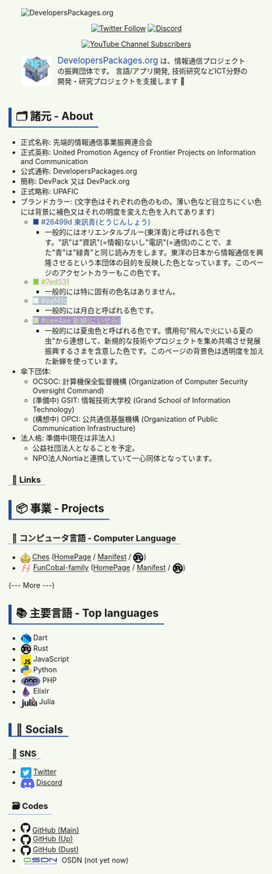 # <img src="https://raw.githubusercontent.com/DevelopersPackages-org/assets/master/images/logos/self/DeveloperPackages.svg" height="50" style="margin-right:0.05em;vertical-align: middle;"/> DevelopersPackages.org

<style>
  :root{
    background-color: #cee4ae32;
  }
  h1, h2, h3{
    border-color: #26499d !important;
    display:table;
    padding-left: 0.4em;
    padding-right: 0.5em;
  }
  h1, h2{
    border-left-style: solid;
    border-left-width: 0.3em;
  }
  h1{
    border-bottom-style: double !important;
    border-bottom-width: 0.2em !important;
    display: none;
  }
  h2, h3{
    border-bottom-width: 0.1em !important;
  }
  h2{
    border-bottom-style: solid !important;
  }
  h3{
    border-bottom-style: dotted !important;
  }
  img.Icon{
    height: 1.5em;
    vertical-align: middle;
  }
</style>
<div style="margin: 0 auto;width: 90%">

![DevelopersPackages.org](https://pbs.twimg.com/profile_banners/1350743523067236353/1610878857/1500x500)

<div align="center">

<a href="https://twitter.com/DevPackOfficial" target="_blank" rel="noopener noreferrer">![Twitter Follow](https://img.shields.io/twitter/follow/DevPackOfficial?logo=Twitter&logoColor=%2326499d&style=social)</a>
<a href="https://discord.com/invite/vK3ukmuwMU" target="_blank" rel="noopener noreferrer">![Discord](https://img.shields.io/discord/787845136054878220?label=DevelopersPackages.org&logo=Discord&logoColor=%2326499d&style=social)</a>

<a href="https://www.youtube.com/channel/UCdwkXQ-campQShcLq0q4EnA" target="_blank" rel="noopener noreferrer">![YouTube Channel Subscribers](https://img.shields.io/youtube/channel/subscribers/UCdwkXQ-campQShcLq0q4EnA?label=Subscribers%20%40DevPack%20Official&logoColor=%2326499d&style=social)</a>

</div>

<img src="https://raw.githubusercontent.com/DevelopersPackages-org/assets/master/images/logos/self/DeveloperPackages.svg" height="60" style="float: left; margin-right:0.8em; margin-bottom: 0.8em;"/> <span style="font-size: 1.2em; color: #26499d">DevelopersPackages.org</span> は、情報通信プロジェクトの振興団体です。
言語/アプリ開発, 技術研究などICT分野の開発・研究プロジェクトを支援します 🤝
<div style="clear: both"></div>

</div>

## 🗂️ 諸元 - About

- 正式名称: 先端的情報通信事業振興連合会
- 正式英称: United Promotion Agency of Frontier Projects on Information and Communication
- 公式通称: DevelopersPackages.org
- 簡称: DevPack 又は DevPack.org
- 正式略称: UPAFIC
- ブランドカラー: (文字色はそれぞれの色のもの。薄い色など目立ちにくい色には背景に補色又はそれの明度を変えた色を入れてあります)
  - <font color="#26499d">■ #26499d 東訊青(とうじんしょう) </font>
    - 一般的にはオリエンタルブルー(東洋青)と呼ばれる色です。"訊"は"資訊"(=情報)ないし"電訊"(=通信)のことで、また"青"は"緑青"と同じ読み方をします。東洋の日本から情報通信を興隆させるという本団体の目的を反映した色となっています。このページのアクセントカラーもこの色です。
  - <font color="#7ed531" style="background-color: #ffe7ff">■ #7ed531</font>
    - 一般的には特に固有の色名はありません。
  - <font color="#eaf4fc" style="background-color: #b6c0c8">■ #eaf4fc</font>
    - 一般的には月白と呼ばれる色です。
  - <font color="#cee4ae" style="background-color: #aa94ca">■ #cee4ae 新蝉(にいせみ)</font>
    - 一般的には夏虫色と呼ばれる色です。慣用句"飛んで火にいる夏の虫"から連想して、新規的な技術やプロジェクトを集め共鳴させ発展振興するさまを含意した色です。このページの背景色は透明度を加えた新蝉を使っています。
- 傘下団体:
  - OCSOC: 計算機保全監督機構 (Organization of Computer Security Oversight Command)
  - (準備中) GSIT: 情報技術大学校 (Grand School of Information Technology)
  - (構想中) OPCI: 公共通信基盤機構 (Organization of  Public Communication Infrastructure)
- 法人格: 準備中(現在は非法人)
  - 公益社団法人となることを予定。
  - NPO法人Nortiaと連携していて一心同体となっています。

### 🔗 Links


## 📦️ 事業 - Projects

### 📜 コンピュータ言語 - Computer Language

- <img src="https://raw.githubusercontent.com/DevelopersPackages-org/assets/master/images/logos/self/Ches.svg" class="Icon" /> [Ches](https://github.com/Cheslang) ([HomePage](ches.dev-pack.org) / [Manifest](github:DevPack_Manager_Utils/ProjectData/viewer.html?src=assets/mf/ches) / <img src="https://raw.githubusercontent.com/DevelopersPackages-org/assets/master/images/logos/lang/logo.Rust.svg" class="Icon" />)
- <img src="https://raw.githubusercontent.com/DevelopersPackages-org/assets/master/images/logos/self/HPS.FC.svg" class="Icon" /> [FunCobal-family](https://github.com/FunCobal-family) ([HomePage](fun.dev-pack.org) / [Manifest](github:DevPack_Manager_Utils/ProjectData/viewer.html?src=assets/mf/fc) / <img src="https://raw.githubusercontent.com/DevelopersPackages-org/assets/master/images/logos/lang/logo.Rust.svg" class="Icon" />)

(--- More ---)

## 📚 主要言語 - Top languages

- <img src="https://raw.githubusercontent.com/DevelopersPackages-org/assets/master/images/logos/lang/logo.Dart.new.svg" class="Icon" /> Dart
- <img src="https://raw.githubusercontent.com/DevelopersPackages-org/assets/master/images/logos/lang/logo.Rust.svg" class="Icon" /> Rust
- <img src="https://raw.githubusercontent.com/DevelopersPackages-org/assets/master/images/logos/lang/logo.JavaScript.svg" class="Icon" /> JavaScript
- <img src="https://raw.githubusercontent.com/DevelopersPackages-org/assets/master/images/logos/lang/logo.Python.svg" class="Icon" /> Python
- <img src="https://raw.githubusercontent.com/DevelopersPackages-org/assets/master/images/logos/lang/logo.PHP.svg" class="Icon" /> PHP
- <img src="https://raw.githubusercontent.com/DevelopersPackages-org/assets/master/images/logos/lang/logo.Elixir.svg" class="Icon" /> Elixir
- <img src="https://raw.githubusercontent.com/DevelopersPackages-org/assets/master/images/logos/lang/logo.Julia.svg" class="Icon" /> Julia

## 💭 Socials

### 💬 SNS

- <img src="https://raw.githubusercontent.com/DevelopersPackages-org/assets/master/images/icons/logo.Twitter.svg" class="Icon" /> [Twitter](https://twitter.com/DevPackOfficial)
- <img src="https://raw.githubusercontent.com/DevelopersPackages-org/assets/master/images/icons/logo.Discord.svg" class="Icon" /> [Discord](https://discord.gg/vK3ukmuwMU)

### 🗃️ Codes

- <img src="https://raw.githubusercontent.com/DevelopersPackages-org/assets/master/images/icons/logo.GitHub.svg" height="20" /> [GitHub (Main)](https://github.com/DevelopersPackages-org)
- <img src="https://raw.githubusercontent.com/DevelopersPackages-org/assets/master/images/icons/logo.GitHub.svg" class="Icon" /> [GitHub (Up)](https://github.com/DevPackUP)
- <img src="https://raw.githubusercontent.com/DevelopersPackages-org/assets/master/images/icons/logo.GitHub.svg" class="Icon" /> [GitHub (Dust)](https://github.com/DevPack-Dustbox)
- <img src="https://raw.githubusercontent.com/DevelopersPackages-org/assets/master/images/icons/logo.OSDN.svg" class="Icon" /> OSDN (not yet now)
